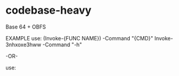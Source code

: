 # codebase-heavy
Base 64 + OBFS

EXAMPLE
use: (Invoke-{FUNC NAME}) -Command "{CMD}"
Invoke-3nhxoxe3hww -Command "-h"

-OR-

use: 
